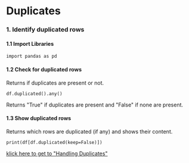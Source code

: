 # Duplicates
### 1. Identify duplicated rows
#### 1.1 Import Libraries
    import pandas as pd
#### 1.2 Check for duplicated rows
Returns if duplicates are present or not.

    df.duplicated().any()
Returns "True" if duplicates are present and "False" if none are present.
#### 1.3 Show duplicated rows
Returns which rows are duplicated (if any) and shows their content.

    print(df[df.duplicated(keep=False)])

[klick here to get to "Handling Duplicates"](https://github.com/tbgrun/machine_learning/blob/main/02%20-%20Data%20Cleaning/03%20-%20Handling%20Duplicates.md)
